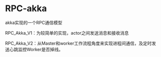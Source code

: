 # RPC-akka
akka实现的一个RPC通信模型

RPC_Akka_V1：为较简单的实现，actor之间发送消息和接收消息

RPC_Akka_V2：从Master和worker工作流程角度来实现进程间通信，及定时发送心跳监控Worker是否掉线。

